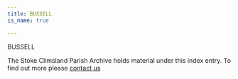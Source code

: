 ```yaml
---
title: BUSSELL
is_name: true

---
```


BUSSELL


The Stoke Climsland Parish Archive holds material under this index entry. To find out more please [contact us](/contact/)
